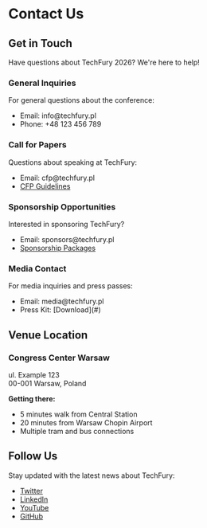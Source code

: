 <!--
.. title: Contact
.. slug: contact
.. date: 2025-10-02 12:00:00 UTC
.. tags: 
.. category: 
.. link: 
.. description: Information for TechFury conference sponsors
.. type: text
-->

# Contact Us

## Get in Touch

Have questions about TechFury 2026? We're here to help!

<div class="row">
    <div class="col-md-6 mb-4">
        <div class="card h-100">
            <div class="card-header">
                <h3>General Inquiries</h3>
            </div>
            <div class="card-body">
                <p>For general questions about the conference:</p>
                <ul>
                    <li>Email: info@techfury.pl</li>
                    <li>Phone: +48 123 456 789</li>
                </ul>
            </div>
        </div>
    </div>
    <div class="col-md-6 mb-4">
        <div class="card h-100">
            <div class="card-header">
                <h3>Call for Papers</h3>
            </div>
            <div class="card-body">
                <p>Questions about speaking at TechFury:</p>
                <ul>
                    <li>Email: cfp@techfury.pl</li>
                    <li><a href="/en/cfp/">CFP Guidelines</a></li>
                </ul>
            </div>
        </div>
    </div>
</div>

<div class="row">
    <div class="col-md-6 mb-4">
        <div class="card h-100">
            <div class="card-header">
                <h3>Sponsorship Opportunities</h3>
            </div>
            <div class="card-body">
                <p>Interested in sponsoring TechFury?</p>
                <ul>
                    <li>Email: sponsors@techfury.pl</li>
                    <li><a href="/en/sponsors/">Sponsorship Packages</a></li>
                </ul>
            </div>
        </div>
    </div>
    <div class="col-md-6 mb-4">
        <div class="card h-100">
            <div class="card-header">
                <h3>Media Contact</h3>
            </div>
            <div class="card-body">
                <p>For media inquiries and press passes:</p>
                <ul>
                    <li>Email: media@techfury.pl</li>
                    <li>Press Kit: [Download](#)</li>
                </ul>
            </div>
        </div>
    </div>
</div>

## Venue Location

<div class="card mb-4">
    <div class="card-body">
        <h3>Congress Center Warsaw</h3>
        <p>ul. Example 123<br>00-001 Warsaw, Poland</p>
        <p><strong>Getting there:</strong></p>
        <ul>
            <li>5 minutes walk from Central Station</li>
            <li>20 minutes from Warsaw Chopin Airport</li>
            <li>Multiple tram and bus connections</li>
        </ul>
    </div>
</div>

## Follow Us

<div class="card mb-4">
    <div class="card-body">
        <p>Stay updated with the latest news about TechFury:</p>
        <ul>
            <li><a href="#">Twitter</a></li>
            <li><a href="#">LinkedIn</a></li>
            <li><a href="#">YouTube</a></li>
            <li><a href="#">GitHub</a></li>
        </ul>
    </div>
</div>